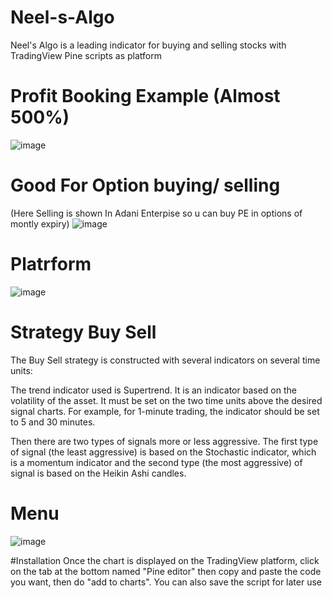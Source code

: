 # Neel-s-Algo
Neel's Algo is a leading indicator for buying and selling stocks with TradingView Pine scripts as platform

# Profit Booking Example (Almost 500%)
![image](https://user-images.githubusercontent.com/65644206/221404503-e08aee87-48db-4518-b73b-e443f753a417.png)

# Good For Option buying/ selling 
(Here Selling is shown In Adani Enterpise so u can buy PE in options of montly expiry)
![image](https://user-images.githubusercontent.com/65644206/221404617-564728e9-fa82-4b41-9e06-59f8d2276bec.png)

# Platrform

![image](https://user-images.githubusercontent.com/65644206/221404186-0ffe259c-db79-4890-bc8b-54b1546cfd99.png)

# Strategy Buy Sell
The Buy Sell strategy is constructed with several indicators on several time units:

The trend indicator used is Supertrend. It is an indicator based on the volatility of the asset. It must be set on the two time units above the desired signal charts. For example, for 1-minute trading, the indicator should be set to 5 and 30 minutes.

Then there are two types of signals more or less aggressive. The first type of signal (the least aggressive) is based on the Stochastic indicator, which is a momentum indicator and the second type (the most aggressive) of signal is based on the Heikin Ashi candles.

# Menu
![image](https://user-images.githubusercontent.com/65644206/221404405-40c18747-fa97-4d60-9b95-afbceae3411b.png)

#Installation
Once the chart is displayed on the TradingView platform, click on the tab at the bottom named "Pine editor" then copy and paste the code you want, then do "add to charts". You can also save the script for later use


